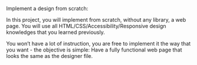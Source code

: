 Implement a design from scratch:

In this project, you will implement from scratch, without any library, a web page. You will use all HTML/CSS/Accessibility/Responsive design 
knowledges that you learned previously.

You won’t have a lot of instruction, you are free to implement it the way that you want - the objective is simple: Have a fully functional web 
page that looks the same as the designer file.
